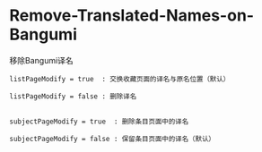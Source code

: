 # Remove-Translated-Names-on-Bangumi
移除Bangumi译名

	listPageModify = true  : 交换收藏页面的译名与原名位置（默认）

	listPageModify = false : 删除译名


	subjectPageModify = true  : 删除条目页面中的译名

	subjectPageModify = false : 保留条目页面中的译名（默认）
